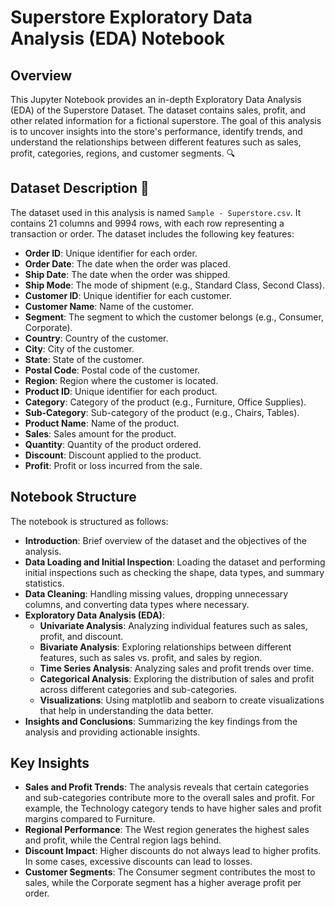 # Superstore Exploratory Data Analysis (EDA) Notebook 

## Overview
This Jupyter Notebook provides an in-depth Exploratory Data Analysis (EDA) of the Superstore Dataset. The dataset contains sales, profit, and other related information for a fictional superstore. The goal of this analysis is to uncover insights into the store's performance, identify trends, and understand the relationships between different features such as sales, profit, categories, regions, and customer segments. 🔍

## Dataset Description 📝
The dataset used in this analysis is named `Sample - Superstore.csv`. It contains 21 columns and 9994 rows, with each row representing a transaction or order. The dataset includes the following key features:

- **Order ID**: Unique identifier for each order. 
- **Order Date**: The date when the order was placed. 
- **Ship Date**: The date when the order was shipped. 
- **Ship Mode**: The mode of shipment (e.g., Standard Class, Second Class). 
- **Customer ID**: Unique identifier for each customer.  
- **Customer Name**: Name of the customer.  
- **Segment**: The segment to which the customer belongs (e.g., Consumer, Corporate).  
- **Country**: Country of the customer. 
- **City**: City of the customer. 
- **State**: State of the customer. 
- **Postal Code**: Postal code of the customer. 
- **Region**: Region where the customer is located. 
- **Product ID**: Unique identifier for each product. 
- **Category**: Category of the product (e.g., Furniture, Office Supplies). 
- **Sub-Category**: Sub-category of the product (e.g., Chairs, Tables). 
- **Product Name**: Name of the product. 
- **Sales**: Sales amount for the product. 
- **Quantity**: Quantity of the product ordered. 
- **Discount**: Discount applied to the product. 
- **Profit**: Profit or loss incurred from the sale. 

## Notebook Structure 
The notebook is structured as follows:

- **Introduction**: Brief overview of the dataset and the objectives of the analysis. 
- **Data Loading and Initial Inspection**: Loading the dataset and performing initial inspections such as checking the shape, data types, and summary statistics. 
- **Data Cleaning**: Handling missing values, dropping unnecessary columns, and converting data types where necessary. 
- **Exploratory Data Analysis (EDA)**:
  - **Univariate Analysis**: Analyzing individual features such as sales, profit, and discount. 
  - **Bivariate Analysis**: Exploring relationships between different features, such as sales vs. profit, and sales by region. 
  - **Time Series Analysis**: Analyzing sales and profit trends over time. 
  - **Categorical Analysis**: Exploring the distribution of sales and profit across different categories and sub-categories. 
  - **Visualizations**: Using matplotlib and seaborn to create visualizations that help in understanding the data better. 
- **Insights and Conclusions**: Summarizing the key findings from the analysis and providing actionable insights. 

## Key Insights 
- **Sales and Profit Trends**: The analysis reveals that certain categories and sub-categories contribute more to the overall sales and profit. For example, the Technology category tends to have higher sales and profit margins compared to Furniture. 
- **Regional Performance**: The West region generates the highest sales and profit, while the Central region lags behind. 
- **Discount Impact**: Higher discounts do not always lead to higher profits. In some cases, excessive discounts can lead to losses. 
- **Customer Segments**: The Consumer segment contributes the most to sales, while the Corporate segment has a higher average profit per order. 
